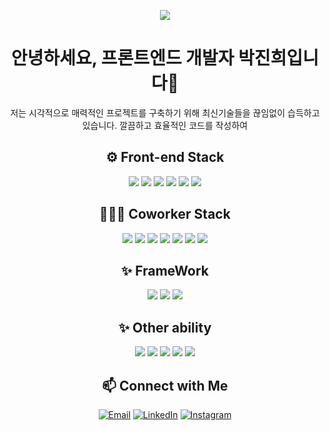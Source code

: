 <p align='center'>
    <img src="https://capsule-render.vercel.app/api?type=waving&color=random&height=300&section=header&text=Hello👋&fontSize=90&animation=fadeIn&fontAlignY=38&descAlignY=51&descAlign=62"/>
</p>
<div align="center">
<h1>안녕하세요, 프론트엔드 개발자 박진희입니다👋</h1>
<p>저는 시각적으로 매력적인 프로젝트를 구축하기 위해 최신기술들을 끊임없이 습득하고 있습니다. 깔끔하고 효율적인 코드를 작성하여 </p>

## ⚙️ Front-end Stack
<div>
        <img src="https://img.shields.io/badge/HTML5-E34F26?style=flat-square&logo=HTML5&logoColor=white"/> 
        <img src="https://img.shields.io/badge/CSS3-1572B6?style=flat-square&logo=CSS3&logoColor=white"/> 
        <img src="https://img.shields.io/badge/JavaScript-F7DF1E?style=flat-square&logo=JavaScript&logoColor=white"/> 
        <img src="https://img.shields.io/badge/Sass-CC6699?style=flat-square&logo=Sass&logoColor=white"/>
        <img src="https://img.shields.io/badge/typescript-3178C6?style=flat-square&logo=TypeScript&logoColor=white"/>
        <img src="https://img.shields.io/badge/jquery-0769AD?style=flat-square&logo=jquery&logoColor=white"/>
</div>

## 👩🏻‍💻 Coworker Stack
<div>
        <img src="https://img.shields.io/badge/Git-F05032?style=flat-square&logo=Git&logoColor=white"/> 
        <img src="https://img.shields.io/badge/GitLab-FC6D26?style=flat-square&logo=gitlab&logoColor=white"/> 
        <img src="https://img.shields.io/badge/github-181717?style=flat-square&logo=GitHub&logoColor=white"/> 
        <img src="https://img.shields.io/badge/eclipseide-2C2255?style=flat-square&logo=eclipseide&logoColor=white"/> 
        <img src="https://img.shields.io/badge/confluence-172B4D?style=flat-square&logo=Confluence&logoColor=white"/> 
        <img src="https://img.shields.io/badge/sourcetree-0052CC?style=flat-square&logo=Sourcetree&logoColor=white"/>
        <img src="https://img.shields.io/badge/slack-4A154B?style=flat-square&logo=slack&logoColor=white"/>
</div>

## ✨ FrameWork
<div>
    <img src="https://img.shields.io/badge/React-61DAFB?style=flat-square&logo=React&logoColor=white"/> 
    <img src="https://img.shields.io/badge/Node.js-5FA04E?style=flat-square&logo=Node.js&logoColor=white"/>
    <img src="https://img.shields.io/badge/bootstrap-7952B3?style=flat-square&logo=Bootstrap&logoColor=white"/>
</div>

## ✨ Other ability
<div>
    <img src="https://img.shields.io/badge/mysql-4479A1?style=flat-square&logo=mysql&logoColor=white"/> 
    <img src="https://img.shields.io/badge/mongodb-47A248?style=flat-square&logo=mongodb&logoColor=white"/>
    <img src="https://img.shields.io/badge/figma-F24E1E?style=flat-square&logo=figma&logoColor=white"/>
    <img src="https://img.shields.io/badge/amazonwebservices-232F3E?style=flat-square&logo=amazonwebservices&logoColor=white"/>
    <img src="https://img.shields.io/badge/linux-FCC624?style=flat-square&logo=linux&logoColor=white"/>
</div>

## 📫 Connect with Me
[![Email](https://img.shields.io/badge/-Email-D14836?style=flat&logo=Gmail&logoColor=white)](mailto:seahee422@gmail.com) 
[![LinkedIn](https://img.shields.io/badge/-LinkedIn-0077B5?style=flat&logo=LinkedIn&logoColor=white)](https://www.linkedin.com/in/%EC%A7%84%ED%9D%AC-%EB%B0%95-667b17263/) 
[![Instagram](https://img.shields.io/badge/-Instagram-FF0069?style=flat&logo=Instagram&logoColor=white)](https://www.instagram.com/dev_j__?igsh=YnNuNHo4aXdxZXR6&utm_source=qr)
</div>

